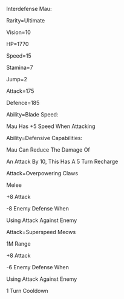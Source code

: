 Interdefense Mau:

Rarity=Ultimate

Vision=10

HP=1770

Speed=15

Stamina=7

Jump=2

Attack=175

Defence=185

Ability=Blade Speed:

Mau Has +5 Speed When Attacking

Ability=Defensive Capabilities:

Mau Can Reduce The Damage Of 

An Attack By 10, This Has A 5 Turn Recharge

Attack=Overpowering Claws

Melee

+8 Attack

-8 Enemy Defense When

Using Attack Against Enemy

Attack=Superspeed Meows

1M Range

+8 Attack

-6 Enemy Defense When

Using Attack Against Enemy

1 Turn Cooldown
